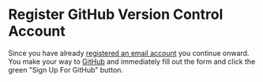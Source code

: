 # Register GitHub Version Control Account

Since you have already [registered an email account](/register-email.md) you continue onward.
You make your way to [GitHub](https://github.com) and immediately fill out the form
and click the green "Sign Up For GitHub" button.
